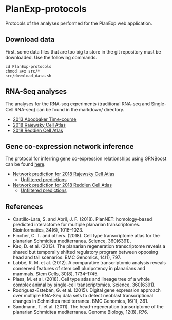 # PlanExp-protocols
Protocols of the analyses performed for the PlanExp web application.

## Download data

First, some data files that are too big to store in the git repository must be downloaded. Use the following commands.

```{sh}
cd PlanExp-protocols
chmod a+x src/*
src/download_data.sh
```

## RNA-Seq analyses

The analyses for the RNA-seq experiments (traditional RNA-seq and Single-Cell RNA-seq) can be found in the markdown/ directory.

* [2013 Aboobaker Time-course](markdowns/2013_Aboobaker.md)
* [2018 Rajewsky Cell Atlas](markdowns/2018_Rajewsky.md)
* [2018 Reddien Cell Atlas](markdowns/2018_Reddien.md)

## Gene co-expression network inference

The protocol for inferring gene co-expression relationships using GRNBoost can be found [here](markdowns/co-expression_network.md).

* [Network prediction for 2018 Rajewsky Cell Atlas](rawdata/network_rajewsky_FILTERED.csv)
	* [Unfiltered predictions]()
* [Network prediction for 2018 Reddien Cell Atlas](rawdata/network_reddien_FILTERED.csv)
	* [Unfiltered predictions]()


## References

* Castillo-Lara, S. and Abril, J. F. (2018). PlanNET: homology-based predicted interactome for multiple planarian transcriptomes. Bioinformatics, 34(6), 1016–1023.
* Fincher, C. T. and others. (2018). Cell type transcriptome atlas for the planarian Schmidtea mediterranea. Science, 360(6391).
* Kao, D. et al. (2013). The planarian regeneration transcriptome reveals a shared but temporally shifted regulatory program between opposing head and tail scenarios. BMC Genomics, 14(1), 797.
* Labbé, R. M. et al. (2012). A comparative transcriptomic analysis reveals conserved features of stem cell pluripotency in planarians and mammals. Stem Cells, 30(8), 1734–1745.
* Plass, M. et al. (2018). Cell type atlas and lineage tree of a whole complex animal by single-cell transcriptomics. Science, 360(6391).
* Rodríguez-Esteban, G. et al. (2015). Digital gene expression approach over multiple RNA-Seq data sets to detect neoblast transcriptional changes in Schmidtea mediterranea. BMC Genomics, 16(1), 361.
* Sandmann, T. et al. (2011). The head-regeneration transcriptome of the planarian Schmidtea mediterranea. Genome Biology, 12(8), R76.
